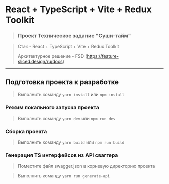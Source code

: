 # React + TypeScript + Vite + Redux Toolkit

> ### Проект Техническое задание "Суши-тайм"

> Стэк - React + TypeScript + Vite + Redux Toolkit
>
> Архитектурное решение - FSD (https://feature-sliced.design/ru/docs)

---

## Подготовка проекта к разработке

> Выполнить команду `yarn install` или `npm install`

### Режим локального запуска проекта

> Выполнить команду `yarn dev` или `npm run dev`

### Сборка проекта

> Выполнить команду `yarn build` или `npm run build`

### Генерация TS интерфейсов из API сваггера

> Поместите файл swagger.json в корневую директорию проекта

> Выполнить команду `yarn run generate-api`

